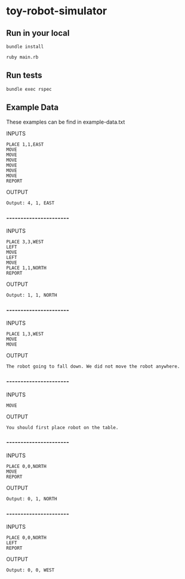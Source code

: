 # toy-robot-simulator

## Run in your local

```
bundle install

ruby main.rb
```

## Run tests

```
bundle exec rspec
```

## Example Data

These examples can be find in example-data.txt

INPUTS

```
PLACE 1,1,EAST
MOVE
MOVE
MOVE
MOVE
MOVE
MOVE
REPORT
```

OUTPUT

```
Output: 4, 1, EAST
```

### ----------------------

INPUTS

```
PLACE 3,3,WEST
LEFT
MOVE
LEFT
MOVE
PLACE 1,1,NORTH
REPORT
```

OUTPUT

```
Output: 1, 1, NORTH
```

### ----------------------

INPUTS

```
PLACE 1,3,WEST
MOVE
MOVE
```

OUTPUT

```
The robot going to fall down. We did not move the robot anywhere.
```

### ----------------------


INPUTS

```
MOVE
```

OUTPUT

```
You should first place robot on the table.
```

### ----------------------

INPUTS
```
PLACE 0,0,NORTH
MOVE
REPORT
``` 
OUTPUT

```
Output: 0, 1, NORTH
```

### ----------------------

INPUTS
```
PLACE 0,0,NORTH
LEFT
REPORT
``` 
OUTPUT

```
Output: 0, 0, WEST
```
